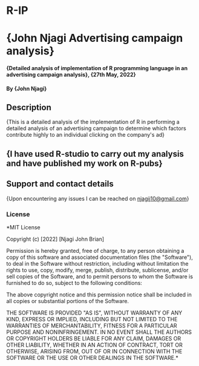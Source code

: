 # R-IP
# {John Njagi Advertising campaign analysis}
#### {Detailed analysis of implementation of R programming language in an advertising campaign analysis}, {27th May, 2022}
#### By **{John Njagi}**
## Description
{This is a detailed analysis of the implementation of R in performing a detailed analysis of an advertising campaign to determine which factors contribute highly to an individual clicking on the company's ad}
## {I have used R-studio to carry out my analysis and have published my work on R-pubs}
## Support and contact details
{Upon encountering any issues I can be reached on njagij10@gmail.com}
### License
*MIT License

Copyright (c) [2022] [Njagi John Brian]

Permission is hereby granted, free of charge, to any person obtaining a copy
of this software and associated documentation files (the "Software"), to deal
in the Software without restriction, including without limitation the rights
to use, copy, modify, merge, publish, distribute, sublicense, and/or sell
copies of the Software, and to permit persons to whom the Software is
furnished to do so, subject to the following conditions:

The above copyright notice and this permission notice shall be included in all
copies or substantial portions of the Software.

THE SOFTWARE IS PROVIDED "AS IS", WITHOUT WARRANTY OF ANY KIND, EXPRESS OR
IMPLIED, INCLUDING BUT NOT LIMITED TO THE WARRANTIES OF MERCHANTABILITY,
FITNESS FOR A PARTICULAR PURPOSE AND NONINFRINGEMENT. IN NO EVENT SHALL THE
AUTHORS OR COPYRIGHT HOLDERS BE LIABLE FOR ANY CLAIM, DAMAGES OR OTHER
LIABILITY, WHETHER IN AN ACTION OF CONTRACT, TORT OR OTHERWISE, ARISING FROM,
OUT OF OR IN CONNECTION WITH THE SOFTWARE OR THE USE OR OTHER DEALINGS IN THE
SOFTWARE.*
  
